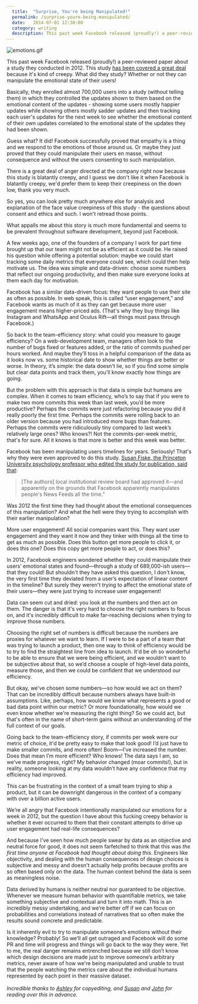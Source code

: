 ```yaml
---
  title:  "Surprise, You're being Manipulated!"
  permalink: /surprise-youre-being-manipulated/
  date:   2014-07-01 12:30:00
  category: writing
  description: This past week Facebook released (proudly!) a peer-reviewed paper about a study they conducted in 2012. This study has been covered a great deal because it's kind of creepy. What did they study? Whether or not they can manipulate the emotional state of their users!
---
```


![emotions.gif](https://bukk.it/emotions.gif)

This past week Facebook released (proudly!) a peer-reviewed paper about a study they conducted in 2012. This study [has been covered a great deal](http://www.theatlantic.com/technology/archive/2014/06/everything-we-know-about-facebooks-secret-mood-manipulation-experiment/373648/) because it's kind of creepy. What did they study? Whether or not they can manipulate the emotional state of their users!

Basically, they enrolled almost 700,000 users into a study (without telling them) in which they controlled the updates shown to them based on the emotional content of the updates - showing some users mostly happier updates while showing others mostly sadder updates and then tracking each user's updates for the next week to see whether the emotional content of their own updates correlated to the emotional state of the updates they had been shown.

Guess what? It did! Facebook successfully proved that empathy is a thing and we respond to the emotions of those around us. Or maybe they just proved that they could manipulate their users en masse, without consequence and without the users consenting to such manipulation.

There is a great deal of anger directed at the company right now because this study is blatantly creepy, and I guess we don't like it when Facebook is blatantly creepy, we'd prefer them to keep their creepiness on the down low, thank you very much.

So yes, you can look pretty much anywhere else for analysis and explanation of the face value creepiness of this study - the questions about consent and ethics and such. I won't retread those points.

What appalls me about this story is much more fundamental and seems to be prevalent throughout software development, beyond just Facebook.

A few weeks ago, one of the founders of a company I work for part time brought up that our team might not be as efficient as it could be. He raised his question while offering a potential solution: maybe we could start tracking some daily metrics that everyone could see, which  could then help motivate us. The idea was simple and data-driven: choose some numbers that reflect our ongoing productivity, and then make sure everyone looks at them each day for motivation.

Facebook has a similar data-driven focus: they want people to use their site as often as possible. In web speak, this is called “user engagement,” and Facebook wants as much of it as they can get because more user engagement means higher-priced ads. (That's why they buy things like Instagram and WhatsApp and Oculus Rift—all things must pass through Facebook.)

So back to the team-efficiency story: what could you measure to gauge efficiency? On a web-development team, managers often look to the number of bugs fixed or features added, or the ratio of commits pushed per hours worked. And maybe they’ll toss in a helpful comparison of the data as it looks now vs. some historical date to show whether things are better or worse. In theory, it’s simple: the data doesn't lie, so if you find some simple but clear data points and track them, you’ll know exactly how things are going.

But the problem with this approach is that data is simple but humans are complex. When it comes to team efficiency, who’s to say that if you were to make two more commits this week than last week, you’d be more productive? Perhaps the commits were just refactoring because you did it really poorly the first time. Perhaps the commits were rolling back to an older version because you had introduced more bugs than features. Perhaps the commits were ridiculously tiny compared to last week’s relatively large ones? Who knows?! Not the commits-per-week metric, that's for sure. All it knows is that more is better and this week was better.

Facebook has been manipulating users timelines for years. Seriously! That's why they were even approved to do this study. [Susan Fiske, the Princeton University psychology professor who edited the study for publication, said that](http://www.theatlantic.com/technology/archive/2014/06/everything-we-know-about-facebooks-secret-mood-manipulation-experiment/373648/):

> [The authors] local institutional review board had approved it—and apparently on the grounds that Facebook apparently manipulates people's News Feeds all the time.”

Was 2012 the first time they had thought about the emotional consequences of this manipulation? And what the hell were they trying to accomplish with their earlier manipulation?

More user engagement! All social companies want this. They want user engagement and they want it now and they tinker with things all the time to get as much as possible. Does this button get more people to click it, or does this one? Does this copy get more people to act, or does this?

In 2012, Facebook engineers wondered whether they could manipulate their users’ emotional states and found—through a study of 689,000-ish users—that they could! But shouldn't they have asked this question, I don't know, the very first time they deviated from a user’s expectation of linear content in the timeline? But surely they weren't trying to affect the emotional state of their users—they were just trying to increase user engagement!

Data can seem cut and dried: you look at the numbers and then act on them. The danger is that it's very hard to choose the right numbers to focus on, and it's incredibly difficult to make far-reaching decisions when trying to improve those numbers.

Choosing the right set of numbers is difficult because the numbers are proxies for whatever we want to learn. If I were to be a part of a team that was trying to launch a product, then one way to think of efficiency would be to try to find the straightest line from idea to launch. It'd be oh so wonderful to be able to ensure that we were being efficient, and we wouldn’t want to be subjective about that, so we’d choose a couple of high-level data points, measure those, and then we could be confident that we understood our efficiency.

But okay, we've chosen some numbers—so how would we act on them? That can be incredibly difficult because numbers always have built-in assumptions. Like, perhaps, how would we know what represents a good or bad data point within our metric? Or more foundationally, how would we even know whether we're measuring the right thing? So we could act, but that's often in the name of short-term gains without an understanding of the full context of our goals.

Going back to the team-efficiency story, if commits per week were our metric of choice, it'd be pretty easy to make that look good! I’d just have to make smaller commits, and more often! Boom—I’ve increased the number. Does that mean I’m more efficient? Who knows! The data says I am, so we’ve made progress, right? My behavior changed (moar commits!), but in reality, someone looking at my data wouldn’t have any confidence that my efficiency had improved.

This can be frustrating in the context of a small team trying to ship a product, but it can be downright dangerous in the context of a company with over a billion active users.

We’re all angry that Facebook intentionally manipulated our emotions for a week in 2012, but the question I have about this fucking creepy behavior is whether it ever occurred to them that their constant attempts to drive up user engagement had real-life consequences?

And because I've seen how much people swear by data as an objective and neutral force for good, it does not seem farfetched to think that this was _the first time anyone at Facebook had thought about doing this_. Engineers like objectivity, and dealing with the human consequences of design choices is subjective and messy and doesn't actually help profits because profits are so often based only on the data. The human context behind the data is seen as meaningless noise.

Data derived by humans is neither neutral nor guaranteed to be objective. Whenever we measure human behavior with quantifiable metrics, we take something subjective and contextual and turn it into math. This is an incredibly messy undertaking, and we’re better off if we can focus on probabilities and correlations instead of narratives that so often make the results sound concrete and predictable.

Is it inherently evil to try to manipulate someone’s emotions without their knowledge? Probably! So we’ll all get outraged and Facebook will do some PR and time will progress and things will go back to the way they were. Yet to me, the real danger remains entrenched because we still don’t know which design decisions are made just to improve someone’s arbitrary metrics, never aware of how we're being manipulated and unable to trust that the people watching the metrics care about the individual humans represented by each point in their massive dataset.
<br/>
<br/>
_Incredible thanks to [Ashley](https://twitter.com/snugglepolish) for copyediting, and [Susan](https://twitter.com/susanjrobertson) and [John](https://twitter.com/northrup) for reading over this in advance._
